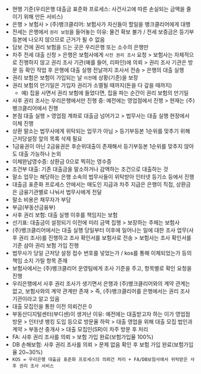 - 현행 기준(우리은행 대출금 표준화 프로세스: 사건사고에 따른 손실되는 금액을 줄이기 위해 만든 서비스)
- 은행 > 보험사 > (주)뱅크클리어: 보험사가 자신들이 할일을 뱅크클리어에게 대행
- 전세는 은행에서 `권리 보험`을 들어놓는 이유: 물건 확보 불가 / 전세 보증금은 등기부등본에 나오지 않으므로 근거가 될 수 없음
- 담보 건에 권리 보험을 드는 곳은 우리은행 또는 소수의 은행만
- 차주 전세 대출 신청 > 은행은 보험사에게 `사전 권리 조사` 요청 > 보험사는 자체적으로 진행하지 않고 권리 조사 기관(예를 들어, 리파인)에 의뢰 > 권리 조사 기관은 방문 등 확인 작업 후 은행에 대출 실행 전날까지 조사서 전송 > 은행의 대출 실행 
- 권리 보험은 보험이 가입되는 날 `이전`에 상황(기준)을 보장
- 권리 보험의 만기일은 가입자 권리가 소멸될 때까지(돈을 다 갚을 때까지)
	- 예) 집을 사면서 권리 보험에 들었다면, 집을 파는 순간이 권리 보험의 만기일
- 사후 권리 조사는 우리은행에서만 진행 중: 예전에는 영업점에서 진행 > 현재는 (주)뱅크클리어에서 진행
- 본점 대출 실행 > 영업점 계좌로 대출금 넘어가고 > 법무사는 대출 실행 현장에서 이체 진행
- 상환 말소는 법무사에게 위탁되는 업무가 아님 > 등기부등본 1순위를 맞추기 위해 근저당설정 앞의 목록 삭제 필요
- 1금융권이 아닌 2금융권은 후순위대출이 존재해서 등기부등본 1순위를 맞추지 않아도 대출 가능하나 논외
- 이체완납영수증: 상환금 0으로 찍히는 영수증
- 조건부 대출: 기존 대출금을 말소하거나 감액하는 조건으로 대출하는 것
- 말소 업무는 해당하는 은행 소속의 법무사들이 위탁받아 인터넷 등기소 등에서 진행
- 대출금 표준화 프로세스 안에서는 매도인 지급과 차주 지급은 은행이 직접, 상환금은 금융기관별로 나눠서 법무사에게 전달
- 말소 비용은 채무자가 부담
- 부금(부동산금융부)
- 사후 권리 보험: 대출 실행 이후를 책임지는 보험
- 선기표: 대출금이 설정되기 이전에 미리 금액 집행 > 보장하는 주체는 보험사
- (주)뱅크클리어에서는 대출 실행 당일부터 이후에 일어나는 일에 대한 조사 업무(사후 권리 조사)를 진행하고 조사 확인서를 보험사로 전송 > 보험사는 조사 확인서를 기준 삼아 권리 보험 가입 진행
- 법무사가 당일 근저당 설정 접수 번호를 넣었는가 / kos를 통해 이체되었는가 등의 책임 소지 가릴 항목 존재
- 보험사에서는 (주)뱅크클리어 운영팀에게 조사 기준을 주고, 항목별로 확인 요청을 진행
- 우리은행에서 사후 권리 조사가 생기면서 은행과 (주)뱅크클리어와의 계약 관계는 없고, 보험사와의 계약 관계만 존재 > 즉, (주)뱅크클리어를 은행에서는 권리 조사 기관이라고 알고 있음
- 대출 모집인을 통한 이전 의뢰건은 0
- 부동산디지털센터(부디센)이 생겨난 이유: 예전에는 대출받고자 하는 이가 영업점 방문 > 인터넷 뱅킹 도입 등으로 방문율 하락 > 대출 영업을 위해 대출 모집 법인과 계약 > 부동산 중개사 > 대출 모집인(SR)이 차주 방문 후 처리
- FA: 사후 권리 조사를 의뢰 > 보험 가입 완료(보험가입율 100%)
- DB 손해보험: 사후 권리 조사를 의뢰 > 문제 없음 확인 후 보험 가입 완료(보험가입율 20~30%)
- `KOS = 우리은행 대출금 표준화 프로세스의 의뢰건 처리 + FA/DB보험사에서 위탁받은 사후 권리 조사 서비스`